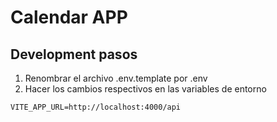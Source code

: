 # Calendar APP


## Development pasos

1. Renombrar el archivo .env.template por .env
2. Hacer los cambios respectivos en las variables de entorno

```
VITE_APP_URL=http://localhost:4000/api
```
